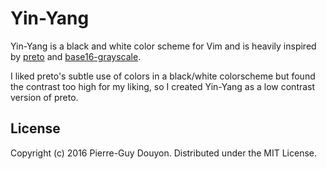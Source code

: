 Yin-Yang
========

Yin-Yang is a black and white color scheme for Vim and is heavily inspired by
[preto][] and [base16-grayscale][].

I liked preto's subtle use of colors in a black/white colorscheme but found the
contrast too high for my liking, so I created Yin-Yang as a low contrast
version of preto.


License
-------

Copyright (c) 2016 Pierre-Guy Douyon.  Distributed under the MIT License.

[preto]: https://github.com/ewilazarus/preto
[base16-grayscale]: https://github.com/chriskempson/base16-vim
